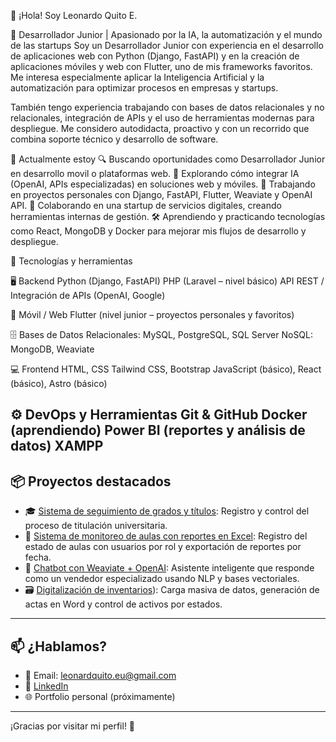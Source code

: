 👋 ¡Hola! Soy Leonardo Quito E.

🚀 Desarrollador Junior | Apasionado por la IA, la automatización y el mundo de las startups
Soy un Desarrollador Junior con experiencia en el desarrollo de aplicaciones web con Python (Django, FastAPI) y en la creación de aplicaciones móviles y web con Flutter, uno de mis frameworks favoritos.
Me interesa especialmente aplicar la Inteligencia Artificial y la automatización para optimizar procesos en empresas y startups.

También tengo experiencia trabajando con bases de datos relacionales y no relacionales, integración de APIs y el uso de herramientas modernas para despliegue. Me considero autodidacta, proactivo y con un recorrido que combina soporte técnico y desarrollo de software.

🧠 Actualmente estoy
🔍 Buscando oportunidades como Desarrollador Junior en desarrollo movil o plataformas web.
🤖 Explorando cómo integrar IA (OpenAI, APIs especializadas) en soluciones web y móviles.
🧪 Trabajando en proyectos personales con Django, FastAPI, Flutter, Weaviate y OpenAI API.
🚀 Colaborando en una startup de servicios digitales, creando herramientas internas de gestión.
🛠️ Aprendiendo y practicando tecnologías como React, MongoDB y Docker para mejorar mis flujos de desarrollo y despliegue.

🧰 Tecnologías y herramientas

🖥️ Backend
Python (Django, FastAPI)
PHP (Laravel – nivel básico)
API REST / Integración de APIs (OpenAI, Google)

📱 Móvil / Web
Flutter (nivel junior – proyectos personales y favoritos)

🗄️ Bases de Datos
Relacionales: MySQL, PostgreSQL, SQL Server
NoSQL: MongoDB, Weaviate

💻 Frontend
HTML, CSS
Tailwind CSS, Bootstrap
JavaScript (básico), React (básico), Astro (básico)

⚙️ DevOps y Herramientas
Git & GitHub
Docker (aprendiendo)
Power BI (reportes y análisis de datos)
XAMPP
---
## 📦 Proyectos destacados

- 🎓 [Sistema de seguimiento de grados y títulos](https://github.com/Leonardo-max-el/Proyecto_Titulacion.git): Registro y control del proceso de titulación universitaria.
- 🧾 [Sistema de monitoreo de aulas con reportes en Excel](https://github.com/Leonardo-max-el/controlic.git): Registro del estado de aulas con usuarios por rol y exportación de reportes por fecha.
- 🧠 [Chatbot con Weaviate + OpenAI](https://github.com/Leonardo-max-el/chat-weavite-db.git): Asistente inteligente que responde como un vendedor especializado usando NLP y bases vectoriales.
- 🗃️ [Digitalización de inventarios](https://github.com/Leonardo-max-el/INVICIC.git)): Carga masiva de datos, generación de actas en Word y control de activos por estados.

---

## 📫 ¿Hablamos?

- 📩 Email: leonardquito.eu@gmail.com 
- 💼 [LinkedIn](www.linkedin.com/in/leonard-eu)  
- 🌐 Portfolio personal (próximamente)

---

¡Gracias por visitar mi perfil! 🚀
